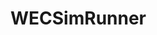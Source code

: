 # WECSimRunner

<!-- High-fidelity wave energy converter modeling through MATLAB WECSim integration.

## Requirements

- MATLAB with Simulink
- WECSim toolbox installed
- MATLAB Engine API for Python

## Basic Usage

```python
# Configure WECSim path
engine.wec_sim.wec_sim_path = r"C:\Users\me\WEC-Sim"

# Run WECSim simulation
engine.wec_sim(
    sim_id=1,
    model="RM3",
    sim_length_secs=3600,
    wave_height=2.5,
    wave_period=8.0
)

# Apply results to grid simulation
engine.apply_wec(sim_id=1, model="RM3", bus_location=31)
```

## API Reference

![mkapi](wecgrid.wec.wecsim_runner.WECSimRunner) -->